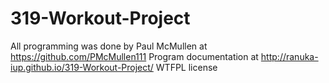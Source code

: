 # 319-Workout-Project
All programming was done by Paul McMullen at https://github.com/PMcMullen111
Program documentation at http://ranuka-iup.github.io/319-Workout-Project/
WTFPL license
